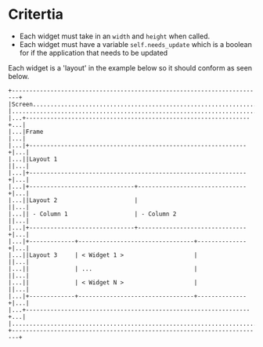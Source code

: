 # Critertia
- Each widget must take in an `width` and `height` when called.
- Each widget must have a variable `self.needs_update` which is a boolean for if the application that needs to be updated

Each widget is a 'layout' in the example below so it should conform as seen below.
```
+------------------------------------------------------------------------+
|Screen..................................................................|
|........................................................................|
|...+----------------------------------------------------------------+...|
|...|Frame                                                           |...|
|...|+--------------------------------------------------------------+|...|
|...||Layout 1                                                      ||...|
|...|+--------------------------------------------------------------+|...|
|...|+------------------------------+-------------------------------+|...|
|...||Layout 2                      |                               ||...|
|...|| - Column 1                   | - Column 2                    ||...|
|...|+------------------------------+-------------------------------+|...|
|...|+-------------+---------------------------------+--------------+|...|
|...||Layout 3     | < Widget 1 >                    |              ||...|
|...||             | ...                             |              ||...|
|...||             | < Widget N >                    |              ||...|
|...|+-------------+---------------------------------+--------------+|...|
|...+----------------------------------------------------------------+...|
|........................................................................|
+------------------------------------------------------------------------+
```



